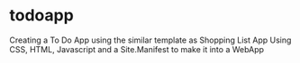 # todoapp
Creating a To Do App using the similar template as Shopping List App
Using CSS, HTML, Javascript and a Site.Manifest to make it into a WebApp